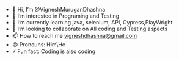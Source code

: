 - 👋 Hi, I’m @VigneshMuruganDhashna
- 👀 I’m interested in Programing and Testing
- 🌱 I’m currently learning java, selenium, API, Cypress,PlayWright
- 💞️ I’m looking to collaborate on All coding and Testing aspects
- 📫 How to reach me vigneshdhashna@gmail.com
- 😄 Pronouns: Him\He
- ⚡ Fun fact: Coding is also coding

<!---
VigneshMuruganDhashna/VigneshMuruganDhashna is a ✨ special ✨ repository because its `README.md` (this file) appears on your GitHub profile.
You can click the Preview link to take a look at your changes.
--->
